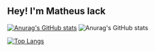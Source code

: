 ## Hey! I'm Matheus Iack

[![Anurag's GitHub stats](https://github-readme-stats.vercel.app/api?username=matheusiack18&count_private=true&show_icons=true&theme=github_dark)](https://github.com/matheusiack18/github-readme-stats)
![Anurag's GitHub stats](https://github-readme-stats.vercel.app/api?username=matheusiack18&hide=contribs,prs&show_icons=true&theme=github_dark)

[![Top Langs](https://github-readme-stats.vercel.app/api/top-langs/?username=matheusiack18)](https://github.com/matheusiack18/github-readme-stats)
